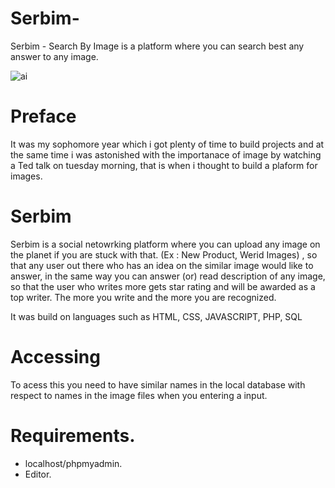 # Serbim-
Serbim - Search By Image is a platform where you can search best any answer to any image.

![ai](https://user-images.githubusercontent.com/17832859/41339373-418fa532-6f12-11e8-8ff6-3ecc33be2224.png)

# Preface
It was my sophomore year which i got plenty of time to build projects and at the same time i was astonished with the importanace of image by watching a Ted talk on tuesday morning, that is when i thought to build a plaform for images.

# Serbim
Serbim is a social netowrking platform where you can upload any image on the planet if you are stuck with that. (Ex : New Product, Werid Images) , so that any user out there who has an idea on the similar image would like to answer, in the same way you can answer (or) read description of any image, so that the user who writes more gets star rating and will be awarded as a top writer.
The more you write and the more you are recognized.

It was build on languages such as HTML, CSS, JAVASCRIPT, PHP, SQL

# Accessing
To acess this you need to have similar names in the local database with respect to names in the image files when you entering a input.
# Requirements.
* localhost/phpmyadmin.
* Editor.


